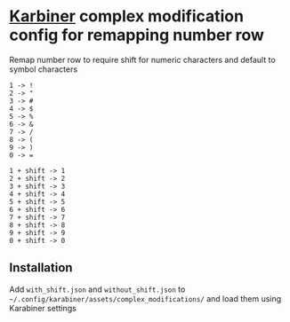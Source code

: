 # [Karbiner](https://github.com/tekezo/Karabiner-Elements) complex modification config for remapping number row

Remap number row to require shift for numeric characters and default to symbol characters

```
1 -> !
2 -> "
3 -> #
4 -> $
5 -> %
6 -> &
7 -> /
8 -> (
9 -> )
0 -> =

1 + shift -> 1
2 + shift -> 2
3 + shift -> 3
4 + shift -> 4
5 + shift -> 5
6 + shift -> 6
7 + shift -> 7
8 + shift -> 8
9 + shift -> 9
0 + shift -> 0
```

## Installation

Add `with_shift.json` and `without_shift.json` to `~/.config/karabiner/assets/complex_modifications/` and load them using Karabiner settings
